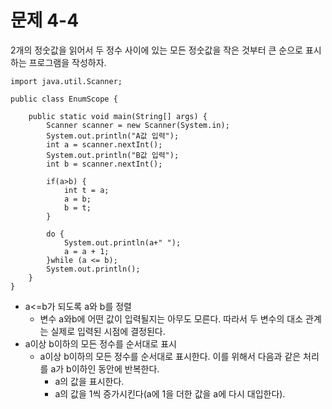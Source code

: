# 문제 4-4
2개의 정숫값을 읽어서 두 정수 사이에 있는 모든 정숫값을 작은 것부터 큰 순으로 표시하는 프로그램을 작성하자.

```
import java.util.Scanner;

public class EnumScope {

	public static void main(String[] args) {
		Scanner scanner = new Scanner(System.in);
		System.out.println("A값 입력");
		int a = scanner.nextInt();
		System.out.println("B값 입력");
		int b = scanner.nextInt();
		
		if(a>b) {
			int t = a;
			a = b;
			b = t;
		}

		do {
			System.out.println(a+" ");
			a = a + 1;
		}while (a <= b);
		System.out.println();		
	}
}
```
* a<=b가 되도록 a와 b를 정렬
  * 변수 a와b에 어떤 값이 입력될지는 아무도 모른다. 따라서 두 변수의 대소 관계는 실제로 입력된 시점에 결정된다.
* a이상 b이하의 모든 정수를 순서대로 표시
  * a이상 b이하의 모든 정수를 순서대로 표시한다. 이를 위해서 다음과 같은 처리를 a가 b이하인 동안에 반복한다.
    * a의 값을 표시한다.
    * a의 값을 1씩 증가시킨다(a에 1을 더한 값을 a에 다시 대입한다).
  
